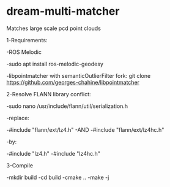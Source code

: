 # dream-multi-matcher

Matches large scale pcd point clouds

1-Requirements:

-ROS Melodic

-sudo apt install ros-melodic-geodesy

-libpointmatcher with semanticOutlierFilter fork: git clone https://github.com/georges-chahine/libpointmatcher

2-Resolve FLANN library conflict:

-sudo nano /usr/include/flann/util/serialization.h

-replace:

-#include "flann/ext/lz4.h"
-AND
-#include "flann/ext/lz4hc.h"

-by:

-#include "lz4.h"
-#include "lz4hc.h"

3-Compile

-mkdir build
-cd build
-cmake ..
-make -j
